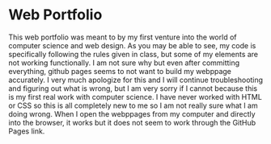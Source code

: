 # Web Portfolio
 
This web portfolio was meant to by my first venture into the world of computer science and web design. As you may be able to see, my code is specifically following the rules given in class, but some of my elements are not working functionally. I am not sure why but even after committing everything, github pages seems to not want to build my webppage accurately. I very much apologize for this and I will continue troubleshooting and figuring out what is wrong, but I am very sorry if I cannot because this is my first real work with computer science. I have never worked with HTML or CSS so this is all completely new to me so I am not really sure what I am doing wrong.
When I open the webppages from my computer and directly into the browser, it works but it does not seem to work through the GitHub Pages link.
